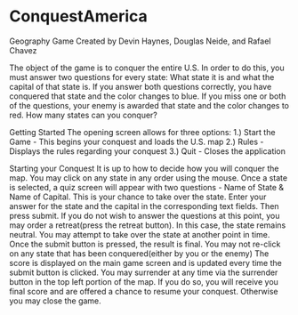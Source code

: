 # ConquestAmerica
Geography Game
Created by Devin Haynes, Douglas Neide, and Rafael Chavez

The object of the game is to conquer the entire U.S. In order to do this, you must answer two questions for every state: What state it is and what the capital of that state is. If you answer both questions correctly, you have conquered that state and the color changes to blue. If you miss one or both of the questions, your enemy is awarded that state and the color changes to red. How many states can you conquer?

Getting Started
The opening screen allows for three options: 
1.) Start the Game - This begins your conquest and loads the U.S. map
2.) Rules - Displays the rules regarding your conquest
3.) Quit - Closes the application

Starting your Conquest
It is up to how to decide how you will conquer the map. You may click on any state in any order using the mouse.
Once a state is selected, a quiz screen will appear with two questions - Name of State & Name of Capital.
This is your chance to take over the state. Enter your answer for the state and the capital in the corresponding text fields. Then press submit.
If you do not wish to answer the questions at this point, you may order a retreat(press the retreat button). In this case, the state remains neutral. You may attempt to take over the state at another point in time.
Once the submit button is pressed, the result is final. You may not re-click on any state that has been conquered(either by you or the enemy)
The score is displayed on the main game screen and is updated every time the submit button is clicked.
You may surrender at any time via the surrender button in the top left portion of the map. If you do so, you will receive you final score and are offered a chance to resume your conquest. Otherwise you may close the game.
